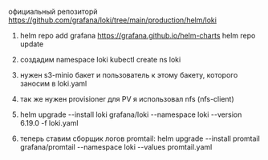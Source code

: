 официальный репозиторй
https://github.com/grafana/loki/tree/main/production/helm/loki

1. helm repo add grafana https://grafana.github.io/helm-charts
helm repo update

2. создадим namespace loki
kubectl create ns loki

3. нужен s3-minio бакет и пользователь к этому бакету, которого заносим в loki.yaml
4. так же нужен provisioner для PV я использовал nfs  (nfs-client)
5. helm upgrade --install loki grafana/loki --namespace loki --version 6.19.0 -f loki.yaml

6. теперь ставим сборщик логов promtail:
    helm upgrade --install promtail grafana/promtail --namespace loki --values promtail.yaml

